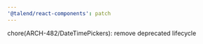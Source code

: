 ```yaml
---
'@talend/react-components': patch
---
```


chore(ARCH-482/DateTimePickers): remove deprecated lifecycle
